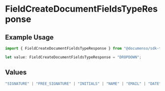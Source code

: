 # FieldCreateDocumentFieldsTypeResponse

## Example Usage

```typescript
import { FieldCreateDocumentFieldsTypeResponse } from "@documenso/sdk-typescript/models/operations";

let value: FieldCreateDocumentFieldsTypeResponse = "DROPDOWN";
```

## Values

```typescript
"SIGNATURE" | "FREE_SIGNATURE" | "INITIALS" | "NAME" | "EMAIL" | "DATE" | "TEXT" | "NUMBER" | "RADIO" | "CHECKBOX" | "DROPDOWN"
```